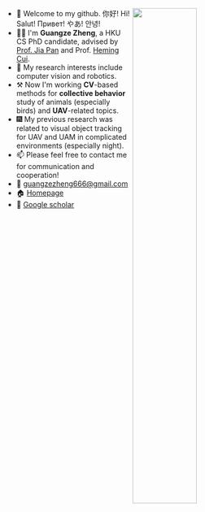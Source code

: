 <!-- - 👋 Hi, I’m @George-Zhuang
- 👀 I’m interested in ...
- 🌱 I’m currently learning ...
- 💞️ I’m looking to collaborate on ...
- 📫 How to reach me ... -->

<!---
George-Zhuang/George-Zhuang is a ✨ special ✨ repository because its `README.md` (this file) appears on your GitHub profile.
You can click the Preview link to take a look at your changes.
--->

[<img align="right" width="50%" src="https://github-readme-stats-ouuan.vercel.app/api?username=George-Zhuang&show_icons=true">](https://metrics.lecoq.io/george-zhuang#gh-light-mode-only)
 - 👋 Welcome to my github. 你好! Hi! Salut! Привет! やあ! 안녕!
 - 👨‍🦱 I'm **Guangze Zheng**, a HKU CS PhD candidate, advised by [Prof. Jia Pan](https://www.cs.hku.hk/people/academic-staff/jpan) and Prof. [Heming Cui](https://www.cs.hku.hk/people/academic-staff/heming). 
 - 👀 My research interests include computer vision and robotics.
 - ⚒️ Now I'm working **CV**-based methods for **collective behavior** study of animals (especially birds) and **UAV**-related topics.
 - 🎆 My previous research was related to visual object tracking for UAV and UAM in complicated environments (especially night). 
 - 📫 Please feel free to contact me for communication and cooperation! 
 - 📧 [guangzezheng666@gmail.com](mailto:guangzezheng666@gmail.com)
 - 🏠 [Homepage](https://george-zhuang.github.io/) 
 - 📰 [Google scholar](https://scholar.google.com/citations?user=-kcZWRQAAAAJ&hl=en)

